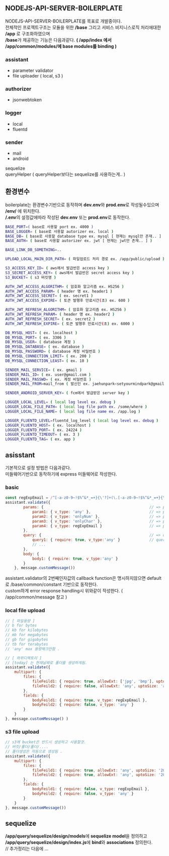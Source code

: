 ## NODEJS-API-SERVER-BOILERPLATE
NODEJS-API-SERVER-BOILERPLATE를 목표로 개발중이다.   
전체적인 프로젝트구조는 모듈을 위한 **/base** 그리고 서비스 비지니스로직 처리에대한 **/app** 로 구조화하였으며  
**/base**가 제공하는 기능은 다음과같다. **( /app/index 에서 /app/common/modules/에 base modules를 binding )**   

### assistant  
- parameter validator 
- file uploader ( local, s3 )

### authorizer  
- jsonwebtoken

### logger  
- local
- fluentd

### sender  
- mail
- android

sequelize  
queryHelper ( queryHelper보다는 sequelize를 사용하는게.. )


## 환경변수
boilerplate는 환경변수기반으로 동작하며  **dev.env**와 **prod.env**로 작성될수있으며 **/env/** 에 위치한다.  
 **/.env**의 설정값에따라 작성된 **dev.env** 또는 **prod.env**로 동작한다.  
``` bash
BASE_PORT=( base로 사용할 port ex. 4000 ) 
BASE_LOGGER= ( base로 사용할 autorizer ex. local ) 
BASE_DB= ( base로 사용할 database type ex. mysql [ 현재는 mysql만 존재.. ] ) 
BASE_AUTH= ( base로 사용할 autorizer ex. jwt [ 현재는 jwt만 존재.. ] ) 

BASE_LINK_DB_SOMETHING=..

UPLOAD_LOCAL_MAIN_DIR_PATH= ( 파일업로드 처리 경로 ex. /app/public/upload )

S3_ACCESS_KEY_ID= ( aws에서 발급반은 access key )
S3_SECRET_ACCESS_KEY= ( aws에서 발급반은 secret access key )
S3_BUCKET= ( s3 버킷명 )

AUTH_JWT_ACCESS_ALGORITHM= ( 암호화 알고리즘 ex. HS256 )
AUTH_JWT_ACCESS_PARAM= ( header 명 ex. header1 )
AUTH_JWT_ACCESS_SECRET= ( ex. secret1 )
AUTH_JWT_ACCESS_EXPIRE= ( 토큰 발행후 만료시간(초) ex. 600 )

AUTH_JWT_REFRESH_ALGORITHM= ( 암호화 알고리즘 ex. HS256 )
AUTH_JWT_REFRESH_PARAM= ( header 명 ex. header2 )
AUTH_JWT_REFRESH_SECRET= ( ex. secret2 )
AUTH_JWT_REFRESH_EXPIRE= ( 토큰 발행후 만료시간(초) ex. 6000 )

DB_MYSQL_HOST= ( ex. localhost )
DB_MYSQL_PORT= ( ex. 3306 )
DB_MYSQL_USER= ( database 계정 )
DB_MYSQL_DATABASE= ( ex. database )
DB_MYSQL_PASSWORD= ( database 계정 비밀번호 )
DB_MYSQL_CONNECTION_LIMIT= ( ex. 200 )
DB_MYSQL_CONNECTION_LEAST= ( ex. 10 )

SENDER_MAIL_SERVICE= ( ex. gmail )
SENDER_MAIL_ID= ( ex. user@gmail.com )
SENDER_MAIL_PASSWD= ( ex. 계정 비밀번호 )
SENDER_MAIL_FROM=mail_from ( 발신인 ex. jaehunpark<setyourmindpark@gmail.com> )

SENDER_ANDROID_SERVER_KEY= ( fcm에서 발급받은 server key )

LOGGER_LOCAL_LEVEL= ( local log level ex. debug )
LOGGER_LOCAL_FILE_PATH= ( local log file path ex. /some/where )
LOGGER_LOCAL_FILE_NAME= ( local log file name ex. /app.log )

LOGGER_FLUENTD_LEVEL=fluentd_log_level ( local log level ex. debug )
LOGGER_FLUENTD_HOST= ( ex. localhost )
LOGGER_FLUENTD_PORT= ( ex. 24224 )
LOGGER_FLUENTD_TIMEOUT= ( ex. 3 )
LOGGER_FLUENTD_TAG= ( ex. app )

```

## asisstant
기본적으로 설정 방법은 다음과같다.  
미들웨어기반으로 동작하기에 express 미들웨어로 작성한다.  
### basic
``` javascript
const regExpEmail = /^[-a-z0-9~!$%^&*_=+}{\'?]+(\.[-a-z0-9~!$%^&*_=+}{\'?]+)*@([a-z0-9_][-a-z0-9_]*(\.[-a-z0-9_]+)*\.(aero|arpa|biz|com|coop|edu|gov|info|int|mil|museum|name|net|org|pro|travel|mobi|[a-z][a-z])|([0-9]{1,3}\.[0-9]{1,3}\.[0-9]{1,3}\.[0-9]{1,3}))(:[0-9]{1,5})?$/i;
assistant.validate({
        params: {                                               // => params는 default require: true ( url path로 넘어오기에 .. )
            param1: { v_type: 'any' },                          // => param1 파라미터는 값은 아무값이나 상관없음
            param2: { v_type: 'onlyNum' },                      // => param1 파라미터는 값은 오직 숫자만 가능 ex. '12345' O, 'some1' X
            param3: { v_type: 'onlyChar' },                     // => param1 파라미터는 값은 오직 문자만 가능 ex. 'something' O, 'some1' X
            param4: { v_type: regExpEmail }                     // => param1 파라미터는 값은 오직 정규식( regExpEmail ) 형태만 가능
        },
        query: {                                                // => querystring
            query1: { require: true, v_type:'any' }             // query1 파라미터는 필수이며 값은 아무값이나 상관없음
            // ...
        },
        body: {
            body1: { require: true, v_type:'any' }
        }
    }, message.customMessage())
```
assistant.validator의 2번째인자값의 callback function은 명시하지않으면 default로 /base/common/constant 기반으로 동작한다.  
custom하게 error response handling시 위와같이 작성한다. ( /app/common/message 참고 )  

### local file upload
``` javascript
// [ 파일용량 ]
// b for bytes
// kb for kilobytes
// mb for megabytes
// gb for gigabytes
// tb for terabytes
// 'any' max 용량체크안함 .

// [ 하위디렉토리 ] 
// [today] 는 현재날짜로 폴더를 생성하게됨. 
assistant.validate({
    multipart: {
        files: {
            fileFeild1: { require: true, allowExt: ['jpg', 'bmp'], uptoSize: '20mb', upload: { target: 'local', subDir: '/[today]/files', thumbnail: { width: 100, height: 200, subDir: '/[today]/thumbnails' } } },
            fileFeild2: { require: false, allowExt: 'any', uptoSize: 'any', upload: { target: 'local', subDir: '/[today]/files' } }
        },
        fields: {
            bodyFeild1: { require: true, v_type: regExpEmail },
            bodyFeild2: { require: false, v_type: 'any' }
        }
    }
}, message.customMessage() )
```
### s3 file upload
``` javascript
// s3에 bucket은 반드시 생성하고 사용할것.
// 버킷/폴더/폴더/....
// 폴더생성은 자동으로 생성됨 .
assistant.validate({
    multipart: {
        files: {
            fileFeild1: { require: true, allowExt: 'any', uptoSize: '20mb', upload: { target: 's3', subDir: '/[today]/files', thumbnail: { width: 300, height: 300, subDir: '/[today]/thumbnails' } } },
            fileFeild2: { require: true, allowExt: 'any', uptoSize: '20mb', upload: { target: 's3', subDir: '/[today]/files' } },
        },
        fields: {
            bodyFeild1: { require: false, v_type: regExpEmail },
            bodyFeild2: { require: false, v_type: 'any' }
        }
    }
}, message.customMessage())
```

## sequelize
**/app/query/sequelize/design/models**에 **sequelize model**을 정의하고   
**/app/query/sequelize/design/index.js**에 **bind**와 **associations** 정의한다.  
// 추가정리는 다음에 ...


